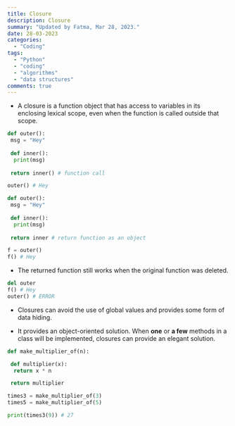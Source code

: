 ```yaml
---
title: Closure
description: Closure
summary: "Updated by Fatma, Mar 28, 2023."
date: 28-03-2023
categories:
  - "Coding"
tags:
  - "Python"
  - "coding"
  - "algorithms"
  - "data structures"
comments: true
---
```

- A closure is a function object that has access to variables in its enclosing lexical scope, even when the function is called outside that scope.

```python
def outer():
 msg = "Hey"
 
 def inner():
  print(msg)
 
 return inner() # function call

outer() # Hey
```

```python
def outer():
 msg = "Hey"
 
 def inner():
  print(msg)
 
 return inner # return function as an object

f = outer()
f() # Hey
```

- The returned function still works when the original function was deleted.

```python
del outer
f() # Hey
outer() # ERROR
```

- Closures can avoid the use of global values and provides some form of data hiding.

- It provides an object-oriented solution. When **one** or **a few** methods in a class will be implemented, closures can provide an elegant solution.

```python
def make_multiplier_of(n):

 def multiplier(x):
  return x * n

 return multiplier

times3 = make_multiplier_of(3)
times5 = make_multiplier_of(5)

print(times3(9)) # 27
```
